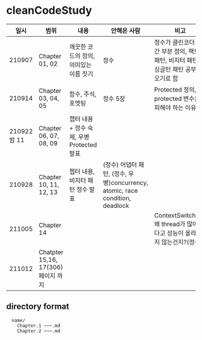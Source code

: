 # cleanCodeStudy

|일시|범위|내용|안해온 사람|비고|
|----|----|----|----|----|
|210907|Chapter 01, 02|깨끗한 코드의 정의, 의미있는 이름 짓기|정수|정수가 클린코더 시간 부분 정의, 팩토리 패턴, 비지터 패턴, 싱글턴 패턴 공부해오기로 함|
|210914|Chapter 03, 04, 05|함수, 주석, 포멧팅|정수 5장|Protected 정의, protected 변수를 피해야 하는 이유|
|210922 밤 11|Chapter 06, 07, 08, 09|챕터 내용 + 정수 숙제, 우병 Protected 발표||| 23시
|210928|Chapter 10, 11, 12, 13|쳅터 내용, 비지터 패턴 정수 발표|(정수) 어댑터 패턴, (정수, 우병)concurrency, atomic, race condition, deadlock|
|211005|Chapter 14|||ContextSwitching, 왜 thread가 많아진다고 성능이 올라가지 않는건지?(정수)|
|211012|Chatpter 15,16, 17(306)페이지 까지||||

## directory format
```
  name/
    Chapter.1 ~~~.md
    Chapter.2 ~~~.md
```
